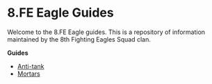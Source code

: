 # 8.FE Eagle Guides

Welcome to the 8.FE Eagle guides. This is a repository of information maintained by the 8th Fighting Eagles Squad clan.

**Guides**

- [Anti-tank](./guides/at-guide.md)
- [Mortars](./guides/mortars.md)
